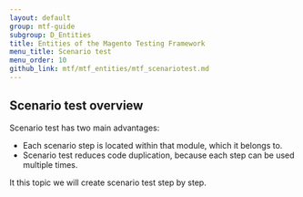 ```yaml
---
layout: default
group: mtf-guide
subgroup: D_Entities
title: Entities of the Magento Testing Framework
menu_title: Scenario test
menu_order: 10
github_link: mtf/mtf_entities/mtf_scenariotest.md
---
```


<h2 id="mtf_scenario-test_overview">Scenario test overview</h2>

Scenario test has two main advantages:

- Each scenario step is located within that module, which it belongs to.
- Scenario test reduces code duplication, because each step can be used multiple times.

It this topic we will create scenario test step by step.